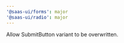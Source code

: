 ```yaml
---
'@saas-ui/forms': major
'@saas-ui/radio': major
---
```


Allow SubmitButton variant to be overwritten.
